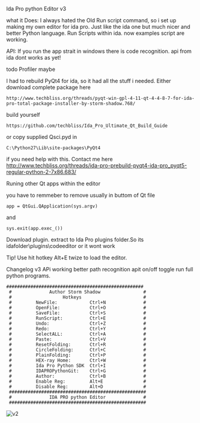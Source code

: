 Ida Pro python Editor v3


what it Does:
I always hated the Old Run script command, so i set up making my own editor for ida pro.
Just like the ida one but much nicer and better
Python language.
Run Scripts within ida.
now examples script are working.

API:
If you run the app strait in windows there is code recognition.
api from ida dont works as yet!


todo
Profiler maybe




I had to rebuild PyQt4 for ida, so it had all the stuff i needed.
Either download complete package here
```
http://www.techbliss.org/threads/pyqt-win-gpl-4-11-qt-4-4-8-7-for-ida-pro-total-package-installer-by-storm-shadow.768/
```

build yourself

```
https://github.com/techbliss/Ida_Pro_Ultimate_Qt_Build_Guide
```

or copy supplied Qsci.pyd in

```
C:\Python27\Lib\site-packages\PyQt4
```

if you need help with this.
Contact me here http://www.techbliss.org/threads/ida-pro-prebuild-pyqt4-ida-pro_pyqt5-regular-python-2-7x86.683/



Runing other Qt apps within the editor

you have to remmeber to remove
usually in buttom of Qt file
```
app = QtGui.QApplication(sys.argv)
```
and
```
sys.exit(app.exec_())
```


Download plugin.
extract to Ida Pro plugins folder.So its idafolder\plugins\codeeditor
or it wont work

Tip!
Use hit hotkey Alt+E twize to load the editor.


Changelog v3
APi working
better path recognition
apit on/off toggle
run full python programs.
```
###################################################
 #              Author Storm Shadow                #
 #                   Hotkeys                       #
 #         NewFile:            Ctrl+N              #
 #         OpenFile:           Ctrl+O              #
 #         SaveFile:           Ctrl+S              #
 #         RunScript:          Ctrl+E              #
 #         Undo:               Ctrl+Z              #
 #         Redo:               Ctrl+Y              #
 #         SelectALL:          Ctrl+A              #
 #         Paste:              Ctrl+V              #
 #         ResetFolding:       Ctrl+R              #
 #         CircleFolding:      Ctrl+C              #
 #         PlainFolding:       Ctrl+P              #
 #         HEX-ray Home:       Ctrl+W              #
 #         Ida Pro Python SDK  Ctrl+I              #
 #         IDAPROPythonGit:    Ctrl+G              #
 #         Author:             Ctrl+B              #
 #         Enable Reg:         Alt+E               #
 #         Disable Reg:        Alt+D               #
 ###################################################
 #              IDA PRO python Editor              #
 ###################################################

```






![v2](https://cloud.githubusercontent.com/assets/3592375/8766467/26a85fe2-2e39-11e5-9c75-a97259a7a7ad.png)








